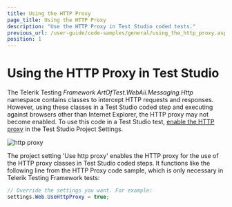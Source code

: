 ```yaml
---
title: Using the HTTP Proxy
page_title: Using the HTTP Proxy
description: "Use the HTTP Proxy in Test Studio coded tests."
previous_url: /user-guide/code-samples/general/using_the_http_proxy.aspx, /user-guide/code-samples/general/using_the_http_proxy
position: 1
---
```

# Using the HTTP Proxy in Test Studio

The Telerik Testing *Framework ArtOfTest.WebAii.Messaging.Http* namespace contains classes to intercept HTTP requests and responses. However, using these classes in a Test Studio coded step and executing against browsers other than Internet Explorer, the HTTP proxy may not become enabled. To use this code in a Test Studio test, <a href="/features/project-settings/General" target="_blank">enable the HTTP proxy</a> in the Test Studio Project Settings.

![http proxy][1]

The project setting 'Use http proxy' enables the HTTP proxy for the use of the HTTP proxy classes in Test Studio coded steps. It functions like the following line from the HTTP Proxy code sample, which is only necessary in Telerik Testing Framework tests:


```C#
// Override the settings you want. For example:
settings.Web.UseHttpProxy = true;
```


[1]: /img/advanced-topics/coded-samples/general/using-the-http-proxy/fig1.png
